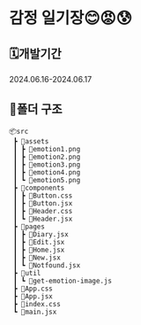 # 감정 일기장😊😡😰

## 🗓️개발기간
 2024.06.16-2024.06.17


## 📁폴더 구조
```
📦src
 ┣ 📂assets
 ┃ ┣ 📜emotion1.png
 ┃ ┣ 📜emotion2.png
 ┃ ┣ 📜emotion3.png
 ┃ ┣ 📜emotion4.png
 ┃ ┗ 📜emotion5.png
 ┣ 📂components
 ┃ ┣ 📜Button.css
 ┃ ┣ 📜Button.jsx
 ┃ ┣ 📜Header.css
 ┃ ┗ 📜Header.jsx
 ┣ 📂pages
 ┃ ┣ 📜Diary.jsx
 ┃ ┣ 📜Edit.jsx
 ┃ ┣ 📜Home.jsx
 ┃ ┣ 📜New.jsx
 ┃ ┗ 📜Notfound.jsx
 ┣ 📂util
 ┃ ┗ 📜get-emotion-image.js
 ┣ 📜App.css
 ┣ 📜App.jsx
 ┣ 📜index.css
 ┗ 📜main.jsx
```
